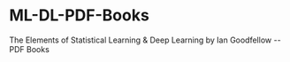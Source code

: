 # ML-DL-PDF-Books
The Elements of Statistical Learning &amp;  Deep Learning by Ian Goodfellow  -- PDF Books
